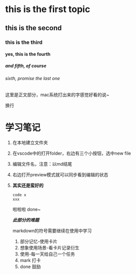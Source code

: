 # this is the first topic
## this is the second 
### this is the third
#### yes, this is the fourth
##### and fifth, of course
###### sixth, promise the last one
这里是正文部分，mac系统打出来的字感觉好看的说~

换行

# 学习笔记
1. 在本地建立文件夹
2. 在vscode中的打开folder，右边有三个小按钮，选中new file
3. 编辑文件名，注意：以md结尾
4. 右边打开preview模式就可以同步看到编辑的状态
5. **其实还是蛮好的**
   ```
   code x
   xxx
   ```
   啦啦啦
   done~
   
   ***此部分的难题***

   markdown的符号需要继续在使用中学习
   1. 部分记忆-使用卡片
   2. 想象使用场景-看卡片记录衍生
   3. 使用-每一天给自己一个任务
   4. mark 打卡
   5. done 鼓励